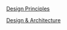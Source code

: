 [Design Principles](https://github.com/kubernetes/community/blob/master/contributors/design-proposals/architecture/principles.md)

[Design & Architecture](https://github.com/kubernetes/community/blob/master/contributors/design-proposals/architecture/architecture.md)
